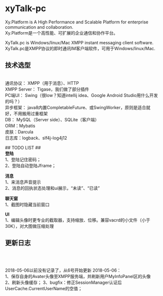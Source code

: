 # xyTalk-pc

Xy.Platform is A High Performance and Scalable Platform for enterprise communication and collaboration.
<br>Xy.Platform是一个高性能、可扩展的企业通信和协作平台。
<br>
<p>
XyTalk.pc is Windows/linux/Mac XMPP instant messaging client software.
<br>
XyTalk.pc是XMPP协议的即时通讯IM客户端软件，可用于Windows/linux/Mac.
<p>

## 技术选型 ##
<br>通讯协议： XMPP（用于消息）、HTTP
<br>XMPP Server： Tigase，我们做了部分插件
<br>PC端UI： Swing（很low？知道intellij idea、Google Android Studio用什么开发的吗？）
<br>异步框架： java8内置CompletableFuture、或SwingWorker，原则是适合就好，不用搬用过重框架
<br>DB： MySQL（Server side）、SQLite（客户端）
<br>ORM：Mybatis
<br>皮肤：Darcula
<br>日志库：logback、slf4j-log4j12

<p>
## TODO LIST ##

<br>
<b>登陆  </b>
<br>
1、登陆记住密码；
<br>
2、登陆自动登陆Jframe；
<br>
<p>

<b>消息  </b>
<br>
1、来消息声音提示
<br>
2、消息的回执状态处理和ui展示，“未读”、“已读”
<br>
<p>
<b>聊天窗</b>
<br>
1、截图时隐藏当前窗口
<br>
<p>

<b>UI</b>
<br>
1、编辑头像时更专业的截取器，支持缩放、位移。兼容vacrd的小文件（小于30K），对大图做压缩处理
<br>
<p>

## 更新日志 ##
<br>
<p>
<br>2018-05-06以前没有记录了，从6号开始更新
2018-05-06： <br>
1、保存自身的Avater头像至XMPP服务端，并刷新用户MyInfoPanel区的头像
2、刷新头像缓存；
3、bugfix：修正SessionManager认证后UserCache.CurrentUserName的空值；

